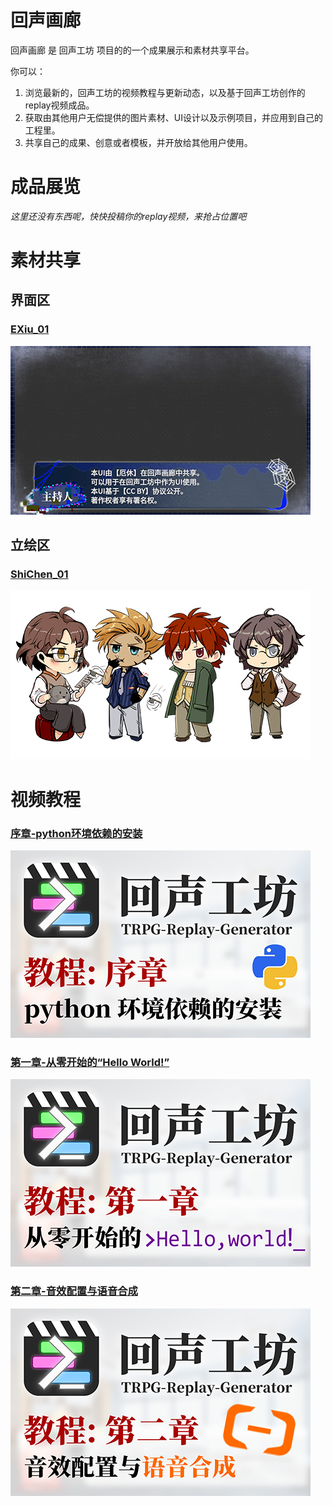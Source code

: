 # 回声画廊

回声画廊 是 回声工坊 项目的的一个成果展示和素材共享平台。

你可以：
1. 浏览最新的，回声工坊的视频教程与更新动态，以及基于回声工坊创作的replay视频成品。
2. 获取由其他用户无偿提供的图片素材、UI设计以及示例项目，并应用到自己的工程里。
3. 共享自己的成果、创意或者模板，并开放给其他用户使用。

# 成品展览

*这里还没有东西呢，快快投稿你的replay视频，来抢占位置吧*

# 素材共享

## 界面区

### [EXiu_01](./share/EXiu_01/)
![EXiu_01](./thumbnail/EXiu_01.png)

## 立绘区

### [ShiChen_01](./share/ShiChen_01/)
![ShiChen_01](./thumbnail/ShiChen_01.png)

# 视频教程

### [序章-python环境依赖的安装](https://www.bilibili.com/video/BV1Vu411e74H/)
![T0](./thumbnail/tutorials_00.png)

### [第一章-从零开始的“Hello World!”](https://www.bilibili.com/video/BV1RP4y1K76f/)
![T1](./thumbnail/tutorials_01.png)

### [第二章-音效配置与语音合成](https://www.bilibili.com/video/BV17i4y1D76s/)
![T2](./thumbnail/tutorials_02.png)